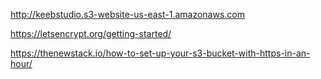  http://keebstudio.s3-website-us-east-1.amazonaws.com


https://letsencrypt.org/getting-started/

https://thenewstack.io/how-to-set-up-your-s3-bucket-with-https-in-an-hour/
